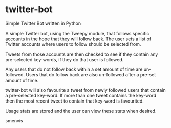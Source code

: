 twitter-bot
===========

Simple Twitter Bot written in Python

A simple Twitter bot, using the Tweepy module, that follows specific
accounts in the hope that they will follow back. The user sets a list
of Twitter accounts where users to follow should be selected from.

Tweets from those accounts are then checked to see if they contain any
pre-selected key-words, if they do that user is followed.

Any users that do not follow back within a set amount of time are un-
followed. Users that do follow back are also un-followed after a pre-set
amount of time.

twitter-bot will also favourite a tweet from newly followed users that
contain a pre-selected key-word. If more than one tweet contains the
key-word then the most recent tweet to contain that key-word is
favourited.

Usage stats are stored and the user can view these stats when desired.

smenvis